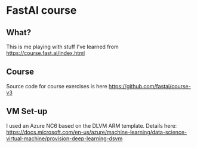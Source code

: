 # FastAI course

## What?

This is me playing with stuff I've learned from https://course.fast.ai/index.html

## Course

Source code for course exercises is here https://github.com/fastai/course-v3

## VM Set-up

I used an Azure NC6 based on the DLVM ARM template. Details here: https://docs.microsoft.com/en-us/azure/machine-learning/data-science-virtual-machine/provision-deep-learning-dsvm
